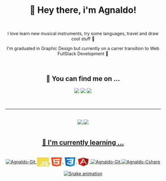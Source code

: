 <h1 align="center">👋 Hey there, i'm Agnaldo! </h1>
<div align="center">
<br>
 <p>I love learn new musical instruments, try some languages, travel and draw cool stuff 🎨</p>
 <p>I'm  graduated in Graphic Design but currently on a carrer transition to Web FullStack Development 🚀</p>
</div>
 <div>
 <br>
  <h2 align="center" > 🔎 You can find me on ... </h2>
 
   <div style="display: inline_block" align="center"> 
  <a href="https://www.linkedin.com/in/agnaldo-junior-dev/" target="_blank"><img src="https://img.shields.io/badge/-LinkedIn-%230077B5?style=for-the-badge&logo=linkedin&logoColor=white" target="_blank"></a>  
  <a href="mailto:agnaldo.jnr1995@gmail.com?subject=Olá%20Agnaldo"><img src="https://img.shields.io/badge/gmail-%23D14836.svg?&style=for-the-badge&logo=gmail&logoColor=white" /></a>
    <a href="https://www.instagram.com/agnaldo95/" target="_blank"><img src="https://img.shields.io/badge/-Instagram-%230077B5?style=for-the-badge&logo=linkedin&logoColor=white" target="_blank"></a>  
  
   </div> 
 </div>
<br>
 <br>
<hr>
<br>
 <div align="center">
 <a href="https://github.com/agjr95">
 <img align="center"  height="180em"  src="https://github-readme-stats.vercel.app/api?username=agjr95&show_icons=true&theme=tokyonight&include_all_commits=true&count_private=true"/>
 <img align="center"  height="180em" src="https://github-readme-stats.vercel.app/api/top-langs/?username=agjr95&layout=compact&langs_count=7&theme=tokyonight"/>
 </div>
 <br>
 
 <h2 align="center"> 🌱 I'm currently learning ... </h2>
 
 <div style="display: inline_block" align="center"><br>
  <img align="center" alt="Agnaldo-Git" height="30" width="40" src="https://cdn.jsdelivr.net/gh/devicons/devicon/icons/typescript/typescript-original.svg" />
  <img align="center" alt="Agnaldo-Js" height="30" width="40" src="https://raw.githubusercontent.com/devicons/devicon/master/icons/javascript/javascript-plain.svg">
  <img align="center" alt="Agnaldo-HTML" height="30" width="40" src="https://raw.githubusercontent.com/devicons/devicon/master/icons/html5/html5-original.svg">
  <img align="center" alt="Agnaldo-CSS" height="30" width="40" src="https://raw.githubusercontent.com/devicons/devicon/master/icons/css3/css3-original.svg">
  <img align="center" alt="Agnaldo-Angular" height="30" width="40" src="https://github.com/devicons/devicon/blob/master/icons/angularjs/angularjs-original.svg">
  <img align="center" alt="Agnaldo-Git" height="30" width="40" src="https://cdn.jsdelivr.net/gh/devicons/devicon/icons/git/git-original.svg" />
  <img align="center" alt="Agnaldo-Csharp" height="30" width="40" src="https://cdn.jsdelivr.net/gh/devicons/devicon/icons/csharp/csharp-original.svg" />
          
  </div>
  

 <div align="center">
 
 ![Snake animation](https://github.com/agjr95/agjr95/blob/output/github-contribution-grid-snake.svg)  
  
 </div>
